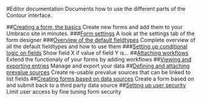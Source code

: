#Editor documentation
Documents how to use the different parts of the Contour interface. 

##[Creating a form, the basics](Creating-a-form/index.md)
Create new forms and add them to your Umbraco site in minutes.
###[Form settings](Creating-a-form/Form-Settings/index.md)
A look at the settings tab of the form designer
###[Overview of the default fieldtypes](Creating-a-form/Fieldtypes/index.md)
Complete overview of all the default fieldtypes and how to use them
###[Setting up conditional logic on fields](Creating-a-form/Conditional-Logic/index.md)
Show field X if value of field Y is... 
##[Attaching workflows](Attaching-Workflows/index.md)
Extend the functionaly of your forms by adding workflows
##[Viewing and exporting entries](Viewing-and-Exporting-Entries/index.md)
Manage and export your data
##[Defining and attaching prevalue sources](Defining-and-Attaching-Prevaluesources/index.md)
Create re-usable prevalue sources that can be linked to list fields
##[Creating forms based on data sources](Creating-Forms-Based-on-Datasources/index.md)
Create a form based on and submit back to a third party data source
##[Setting up user security](Setting-Up-User-Security/index.md)
Limit user access by fine tuning form security
